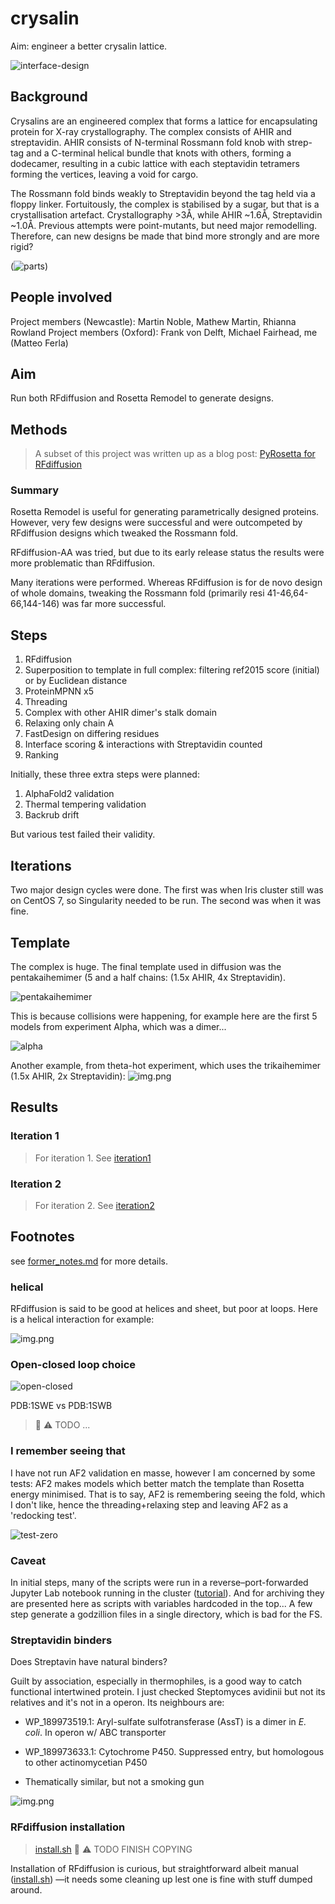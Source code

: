 # crysalin

Aim:  engineer a better crysalin lattice.

![interface-design](images/interface-design.jpg)

## Background

Crysalins are an engineered complex that forms a lattice for encapsulating protein for X-ray crystallography.
The complex consists of AHIR and streptavidin.
AHIR consists of N-terminal Rossmann fold knob with strep-tag and a C-terminal helical bundle that knots with others,
forming a dodecamer, resulting in a cubic lattice with each steptavidin tetramers forming the vertices,
leaving a void for cargo.

The Rossmann fold binds weakly to Streptavidin beyond the tag held via a floppy linker.
Fortuitously, the complex is stabilised by a sugar, but that is a crystallisation artefact.
Crystallography >3Å, while AHIR ~1.6Å, Streptavidin ~1.0Å.
Previous attempts were point-mutants, but need major remodelling.
Therefore, can new designs be made that bind more strongly and are more rigid?

(![parts](images/parts.jpg))

## People involved
Project members (Newcastle): Martin Noble, Mathew Martin, Rhianna Rowland
Project members (Oxford): Frank von Delft, Michael Fairhead, me (Matteo Ferla)

## Aim

Run both RFdiffusion and Rosetta Remodel to generate designs.

## Methods

> A subset of this project was written up as a blog post:
> [PyRosetta for RFdiffusion](https://www.blopig.com/blog/2024/05/pyrosetta-for-rfdiffusion/)

### Summary
Rosetta Remodel is useful for generating parametrically designed proteins.
However, very few designs were successful and were outcompeted by RFdiffusion designs which tweaked the Rossmann fold.

RFdiffusion-AA was tried, but due to its early release status the results were more problematic than RFdiffusion.

Many iterations were performed.
Whereas RFdiffusion is for de novo design of whole domains, 
tweaking the Rossmann fold (primarily resi 41-46,64-66,144-146) was far more successful.

## Steps

1. RFdiffusion
2. Superposition to template in full complex: filtering ref2015 score (initial) or by Euclidean distance
3. ProteinMPNN x5
4. Threading
5. Complex with other AHIR dimer's stalk domain
6. Relaxing only chain A
8. FastDesign on differing residues
9. Interface scoring & interactions with Streptavidin counted
9. Ranking

Initially, these three extra steps were planned:

1. AlphaFold2 validation
2. Thermal tempering validation
3. Backrub drift

But various test failed their validity.

## Iterations

Two major design cycles were done.
The first was when Iris cluster still was on CentOS 7, so Singularity needed to be run.
The second was when it was fine.

## Template
The complex is huge.
The final template used in diffusion was the pentakaihemimer (5 and a half chains: (1.5x AHIR, 4x Streptavidin).

![pentakaihemimer](images/pentakaihemimer.png)

This is because collisions were happening, for example here are the first 5 models from experiment Alpha,
which was a dimer...

![alpha](images/alpha.png)

Another example, from theta-hot experiment, which uses the trikaihemimer (1.5x AHIR, 2x Streptavidin):
![img.png](images/thetahot.png)

## Results

### Iteration 1
> For iteration 1. See [iteration1](iteration_1.md)

### Iteration 2

> For iteration 2. See [iteration2](iteration_2.md)



## Footnotes

see [former_notes.md](former_notes.md) for more details.

### helical

RFdiffusion is said to be good at helices and sheet, but poor at loops.
Here is a helical interaction for example:

![img.png](images/helical.png)

### Open-closed loop choice

![open-closed](images/open-close.png)

PDB:1SWE vs PDB:1SWB

> :construction: :warning: TODO ...

### I remember seeing that

I have not run AF2 validation en masse, however I am concerned by some tests:
AF2 makes models which better match the template than Rosetta energy minimised.
That is to say, AF2 is remembering seeing the fold, which I don't like,
hence the threading+relaxing step
and leaving AF2 as a 'redocking test'.

![test-zero](images/test0.jpg)

### Caveat

In initial steps, many of the scripts were run in a reverse–port-forwarded Jupyter Lab notebook running in the cluster
([tutorial](https://www.blopig.com/blog/2023/10/ssh-the-boss-fight-level-jupyter-notebooks-from-compute-nodes/)).
And for archiving they are presented here as scripts with variables hardcoded in the top...
A few step generate a godzillion files in a single directory, which is bad for the FS.

### Streptavidin binders

Does Streptavin have natural binders?

Guilt by association, especially in thermophiles, is a good way to catch functional intertwined protein.
I just checked Steptomyces avidinii but not its relatives and it's not in a operon.
Its neighbours are:

* WP_189973519.1: Aryl-sulfate sulfotransferase (AssT) is a dimer in _E. coli_. In operon w/ ABC transporter
* WP_189973633.1: Cytochrome P450. Suppressed entry, but homologous to other actinomycetian P450

* Thematically similar, but not a smoking gun

![img.png](images/operon.png)


### RFdiffusion installation

> [install.sh](code/install.sh) :construction: :warning: TODO FINISH COPYING

Installation of RFdiffusion is curious, but straightforward albeit manual ([install.sh](code/install.sh))
—it needs some cleaning up lest one is fine with stuff dumped around.
